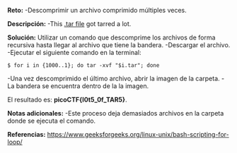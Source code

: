 
**Reto:**
-Descomprimir un archivo comprimido múltiples veces. 

**Descripción:**
-This [.tar file](https://jupiter.challenges.picoctf.org/static/52084b5ad360b25f9af83933114324e0/1000.tar) got tarred a lot.

**Solución:**
Utilizar un comando que descomprime los archivos de forma recursiva hasta llegar al archivo que tiene la bandera.
-Descargar el archivo.
-Ejecutar el siguiente comando en la terminal:
```
$ for i in {1000..1}; do tar -xvf "$i.tar"; done
```
-Una vez descomprimido el último archivo, abrir la imagen de la carpeta.
-La bandera se encuentra dentro de la la imagen.

El resultado es: **picoCTF{l0t5_0f_TAR5}**.

**Notas adicionales:**
-Este proceso deja demasiados archivos en la carpeta donde se ejecuta el comando.

**Referencias:**
https://www.geeksforgeeks.org/linux-unix/bash-scripting-for-loop/